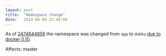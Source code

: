 ```yaml
---
layout: post
title:  "Namespace change"
date:   2014-04-09 22:40:00
---
```


As of [2474844856](https://github.com/progrium/dokku/commit/2474844856ab5c53398005ebc455eb53676ac5d5) the namespace was changed from `app` to `dokku` [due to docker 0.10](https://github.com/progrium/dokku/issues/533#issuecomment-39989387).

Affects: master
